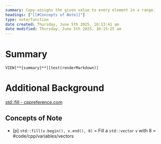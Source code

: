 ```yaml
---
summary: Copy-assigns the given value to every element in a range.
headings: ["[[#Concepts of Note]]"]
type: note/function
date created: Thursday, June 5th 2025, 10:13:41 am
date modified: Thursday, June 5th 2025, 10:15:25 am
---
```

# Summary
`VIEW[**{summary}**][text(renderMarkdown)]`

# Additional Background
[std::fill - cppreference.com](https://en.cppreference.com/w/cpp/algorithm/fill.html)

## Concepts of Note
- [p] `std::fill(v.begin(), v.end(), 8)` = Fill a `std::vector` `v` with 8 = #code/cpp/variables/vectors 
<!--ID: 1751434091593-->

